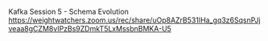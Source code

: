 Kafka Session 5 - Schema Evolution
https://weightwatchers.zoom.us/rec/share/uOp8AZrB531IHa_gq3z6SqsnPJjveaa8gCZM8vIPzBs9ZDmkT5LxMssbnBMKA-U5
